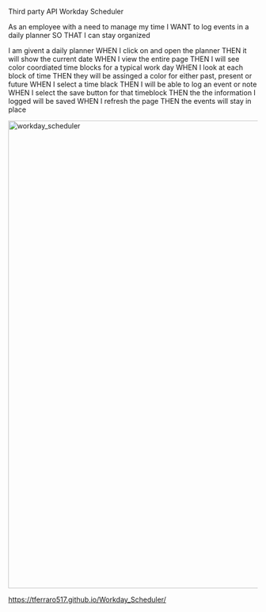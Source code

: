 Third party API Workday Scheduler

As an employee with a need to manage my time
I WANT to log events in a daily planner
SO THAT I can stay organized

I am givent a daily planner
WHEN I click on and open the planner
THEN it will show the current date
WHEN I view the entire page
THEN I will see color coordiated time blocks for a typical work day
WHEN I look at each block of time
THEN they will be assinged a color for either past, present or future
WHEN I select a time black
THEN I will be able to log an event or note
WHEN I select the save button for that timeblock
THEN the the information I logged will be saved
WHEN I refresh the page
THEN the events will stay in place

<img width="944" alt="workday_scheduler " src="https://user-images.githubusercontent.com/118402182/212781672-fc6e595a-827d-47bf-8455-c0356e473c49.png">

https://tferraro517.github.io/Workday_Scheduler/
